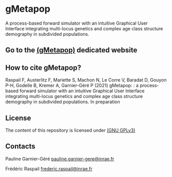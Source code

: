# gMetapop
A process-based forward simulator with an intuitive Graphical User Interface integrating multi-locus genetics and complex age class structure demography in subdivided populations.

## Go to the  <A HREF="https://github.com/gMetapop/gMetapop/">(gMetapop)</A> dedicated website 

## How to cite gMetapop? ##

Raspail F, Austerlitz F, Mariette S, Machon N, Le Corre V, Baradat D, Gouyon P-H, Godelle B, Kremer A, Garnier-Géré P (2021) gMetapop: : a process-based forward simulator with an intuitive Graphical User Interface integrating multi-locus genetics and complex age class structure demography in subdivided populations. In preparation

## License ##

The content of this repository is licensed under <A HREF="https://choosealicense.com/licenses/gpl-3.0/">(GNU GPLv3)</A> 

## Contacts ##
Pauline Garnier-Géré pauline.garnier-gere@inrae.fr 

Frédéric Raspail frederic.raspail@inrae.fr


